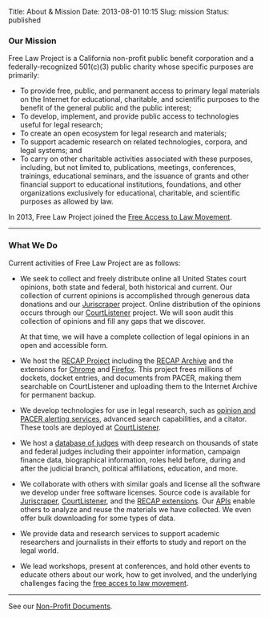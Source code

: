 Title: About & Mission
Date: 2013-08-01 10:15
Slug: mission
Status: published

### Our Mission

Free Law Project is a California non-profit public benefit corporation
and a federally-recognized 501(c)(3) public charity whose specific
purposes are primarily:

-   To provide free, public, and permanent access to primary legal
    materials on the Internet for educational, charitable, and
    scientific purposes to the benefit of the general public and the
    public interest;
-   To develop, implement, and provide public access to technologies
    useful for legal research;
-   To create an open ecosystem for legal research and materials;
-   To support academic research on related technologies, corpora, and
    legal systems; and
-   To carry on other charitable activities associated with these
    purposes, including, but not limited to, publications, meetings,
    conferences, trainings, educational seminars, and the issuance of
    grants and other financial support to educational institutions,
    foundations, and other organizations exclusively for educational,
    charitable, and scientific purposes as allowed by law.

In 2013, Free Law Project joined the [Free Access to Law
Movement](http://falm.info/).

* * * * *

### What We Do

Current activities of Free Law Project are as follows:

 - We seek to collect and freely distribute online all United States court opinions, both state and federal, both historical and current. Our collection of current opinions is accomplished through generous data donations and our [Juriscraper][js] project. Online distribution of the opinions occurs through our [CourtListener][cl] project. We will soon audit this collection of opinions and fill any gaps that we discover. 

    At that time, we will have a complete collection of legal opinions in an open and accessible form.

 - We host the [RECAP Project][recap] including the [RECAP Archive][recap-archive] and the extensions for [Chrome][chrome] and [Firefox][ff]. This project frees millions of dockets, docket entries, and documents from PACER, making them searchable on CourtListener and uploading them to the Internet Archive for permanent backup.  
    
 - We develop technologies for use in legal research, such as [opinion and PACER alerting services][alerts], advanced search capabilities, and a citator. These tools are deployed at [CourtListener][cl].
 
 - We host a [database of judges][judges] with deep research on thousands of state and federal judges including their appointer information, campaign finance data, biographical information, roles held before, during and after the judicial branch, political affiliations, education, and more.
 
 - We collaborate with others with similar goals and license all the software we develop under free software licenses. Source code is available for [Juriscraper][js-code],  [CourtListener][cl-code], and the [RECAP extensions][recap-code]. Our [APIs][api] enable others to analyze and reuse the materials we have collected. We even offer bulk downloading for some types of data.
 
 - We provide data and research services to support academic researchers and journalists in their efforts to study and report on the legal world.
    
 - We lead workshops, present at conferences, and hold other events to educate others about our work, how to get involved, and the underlying challenges facing the [free acces to law movement][fatlm].

* * * * *

See our [Non-Profit Documents][non-profit-docs].


[js]: {filename}/pages/juriscraper.md
[cl]: https://www.courtlistener.com/
[recap]: {filename}/pages/recap.md
[recap-archive]: https://www.courtlistener.com/recap/
[alerts]: https://www.courtlistener.com/help/alerts/
[js-code]: https://github.com/freelawproject/juriscraper/
[cl-code]: https://github.com/freelawproject/courtlistener/
[recap-code]: https://github.com/freelawproject/recap-chrome/
[api]: https://www.courtlistener.com/api/
[fatlm]: http://www.fatlm.org/
[non-profit-docs]: {filename}/pages/non-profit-documents.md
[judges]: {filename}/pages/judge_database.md
[chrome]: https://chrome.google.com/webstore/detail/recap/oiillickanjlaeghobeeknbddaonmjnc
[ff]: https://addons.mozilla.org/en-US/firefox/addon/recap-195534/
